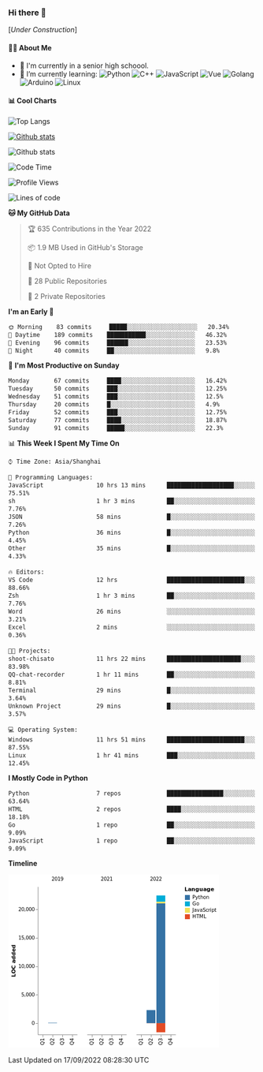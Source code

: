 ### Hi there 👋

\[*Under Construction*\]

<!--
**NoNormalCreeper/NoNormalCreeper** is a ✨ _special_ ✨ repository because its `README.md` (this file) appears on your GitHub profile.

Here are some ideas to get you started:

- 🔭 I’m currently working on ...
- 🌱 I’m currently learning ...
- 👯 I’m looking to collaborate on ...
- 🤔 I’m looking for help with ...
- 💬 Ask me about ...
- 📫 How to reach me: ...
- 😄 Pronouns: ...
- ⚡ Fun fact: ...
-->

#### 👩‍💻 About Me

- 🏫 I'm currently in a senior high schoool.
- 🌱 I’m currently learning: 
![Python](https://img.shields.io/badge/-Python-blue?style=flat-square&logo=Python&logoColor=fff)
![C++](https://img.shields.io/badge/-C%2B%2B-00599C?style=flat-square&logo=C%2B%2B&logoColor=fff)
![JavaScript](https://img.shields.io/badge/-JavaScript-ffca18?style=flat-square&logo=JavaScript&logoColor=fff)
![Vue](https://img.shields.io/badge/-Vue-4FC08D?style=flat-square&logo=Vue.js&logoColor=fff)
![Golang](https://img.shields.io/badge/-Go-007d9c?style=flat-square&logo=Go&logoColor=fff)
![Arduino](https://img.shields.io/badge/-Arduino-00979D?style=flat-square&logo=Arduino&logoColor=fff)
![Linux](https://img.shields.io/badge/-Linux-FCC624?style=flat-square&logo=Linux&logoColor=fff)

#### 📊 Cool Charts

![Top Langs](https://github-readme-stats.vercel.app/api/top-langs/?username=NoNormalCreeper&layout=compact)

[![Github stats](https://github-readme-stats.vercel.app/api?username=NoNormalCreeper&show_icons=true)](https://github.com/anuraghazra/github-readme-stats)

![Github stats](https://github-profile-trophy.vercel.app/?username=NoNormalCreeper)


<!--START_SECTION:waka-->
![Code Time](http://img.shields.io/badge/Code%20Time-109%20hrs%2033%20mins-blue)

![Profile Views](http://img.shields.io/badge/Profile%20Views-2-blue)

![Lines of code](https://img.shields.io/badge/From%20Hello%20World%20I%27ve%20Written-23%20Thousand%20lines%20of%20code-blue)

**🐱 My GitHub Data** 

> 🏆 635 Contributions in the Year 2022
 > 
> 📦 1.9 MB Used in GitHub's Storage 
 > 
> 🚫 Not Opted to Hire
 > 
> 📜 28 Public Repositories 
 > 
> 🔑 2 Private Repositories  
 > 
**I'm an Early 🐤** 

```text
🌞 Morning    83 commits     █████░░░░░░░░░░░░░░░░░░░░   20.34% 
🌆 Daytime    189 commits    ███████████░░░░░░░░░░░░░░   46.32% 
🌃 Evening    96 commits     ██████░░░░░░░░░░░░░░░░░░░   23.53% 
🌙 Night      40 commits     ██░░░░░░░░░░░░░░░░░░░░░░░   9.8%

```
📅 **I'm Most Productive on Sunday** 

```text
Monday       67 commits     ████░░░░░░░░░░░░░░░░░░░░░   16.42% 
Tuesday      50 commits     ███░░░░░░░░░░░░░░░░░░░░░░   12.25% 
Wednesday    51 commits     ███░░░░░░░░░░░░░░░░░░░░░░   12.5% 
Thursday     20 commits     █░░░░░░░░░░░░░░░░░░░░░░░░   4.9% 
Friday       52 commits     ███░░░░░░░░░░░░░░░░░░░░░░   12.75% 
Saturday     77 commits     ████░░░░░░░░░░░░░░░░░░░░░   18.87% 
Sunday       91 commits     █████░░░░░░░░░░░░░░░░░░░░   22.3%

```


📊 **This Week I Spent My Time On** 

```text
⌚︎ Time Zone: Asia/Shanghai

💬 Programming Languages: 
JavaScript               10 hrs 13 mins      ███████████████████░░░░░░   75.51% 
sh                       1 hr 3 mins         ██░░░░░░░░░░░░░░░░░░░░░░░   7.76% 
JSON                     58 mins             █░░░░░░░░░░░░░░░░░░░░░░░░   7.26% 
Python                   36 mins             █░░░░░░░░░░░░░░░░░░░░░░░░   4.45% 
Other                    35 mins             █░░░░░░░░░░░░░░░░░░░░░░░░   4.33%

🔥 Editors: 
VS Code                  12 hrs              ██████████████████████░░░   88.66% 
Zsh                      1 hr 3 mins         ██░░░░░░░░░░░░░░░░░░░░░░░   7.76% 
Word                     26 mins             ░░░░░░░░░░░░░░░░░░░░░░░░░   3.21% 
Excel                    2 mins              ░░░░░░░░░░░░░░░░░░░░░░░░░   0.36%

🐱‍💻 Projects: 
shoot-chisato            11 hrs 22 mins      █████████████████████░░░░   83.98% 
QQ-chat-recorder         1 hr 11 mins        ██░░░░░░░░░░░░░░░░░░░░░░░   8.81% 
Terminal                 29 mins             █░░░░░░░░░░░░░░░░░░░░░░░░   3.64% 
Unknown Project          29 mins             █░░░░░░░░░░░░░░░░░░░░░░░░   3.57%

💻 Operating System: 
Windows                  11 hrs 51 mins      ██████████████████████░░░   87.55% 
Linux                    1 hr 41 mins        ███░░░░░░░░░░░░░░░░░░░░░░   12.45%

```

**I Mostly Code in Python** 

```text
Python                   7 repos             ████████████████░░░░░░░░░   63.64% 
HTML                     2 repos             ████░░░░░░░░░░░░░░░░░░░░░   18.18% 
Go                       1 repo              ██░░░░░░░░░░░░░░░░░░░░░░░   9.09% 
JavaScript               1 repo              ██░░░░░░░░░░░░░░░░░░░░░░░   9.09%

```


**Timeline**

![Chart not found](https://raw.githubusercontent.com/NoNormalCreeper/NoNormalCreeper/main/charts/bar_graph.png) 


 Last Updated on 17/09/2022 08:28:30 UTC
<!--END_SECTION:waka-->

